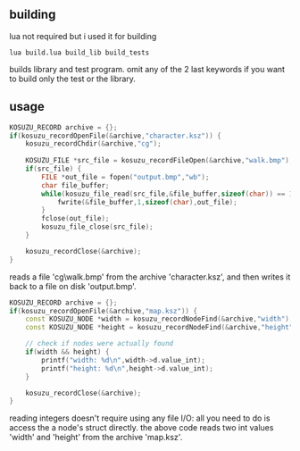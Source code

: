 ## building
lua not required but i used it for building

	lua build.lua build_lib build_tests

builds library and test program. omit any of the 2 last keywords if you want
to build only the test or the library.

## usage
```c++
KOSUZU_RECORD archive = {};
if(kosuzu_recordOpenFile(&archive,"character.ksz")) {
	kosuzu_recordChdir(&archive,"cg");
	
	KOSUZU_FILE *src_file = kosuzu_recordFileOpen(&archive,"walk.bmp");
	if(src_file) {
		FILE *out_file = fopen("output.bmp","wb");
		char file_buffer;
		while(kosuzu_file_read(src_file,&file_buffer,sizeof(char)) == 1) {
			fwrite(&file_buffer,1,sizeof(char),out_file);
		}
		fclose(out_file);
		kosuzu_file_close(src_file);
	}

	kosuzu_recordClose(&archive);
}
```

reads a file 'cg\walk.bmp' from the archive 'character.ksz', and then writes
it back to a file on disk 'output.bmp'.

```c++
KOSUZU_RECORD archive = {};
if(kosuzu_recordOpenFile(&archive,"map.ksz")) {
	const KOSUZU_NODE *width = kosuzu_recordNodeFind(&archive,"width");
	const KOSUZU_NODE *height = kosuzu_recordNodeFind(&archive,"height");

	// check if nodes were actually found
	if(width && height) {
		printf("width: %d\n",width->d.value_int);
		printf("height: %d\n",height->d.value_int);
	}

	kosuzu_recordClose(&archive);
}
```

reading integers doesn't require using any file I/O: all you need to do is
access the a node's struct directly.
the above code reads two int values 'width' and 'height' from the archive
'map.ksz'.

